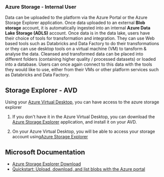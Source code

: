 
### Azure Storage - Internal User

Data can be uploaded to the platform via the Azure Portal or the Azure Storage Explorer application. Once data uploaded to an external **Blob storage** account, it is automatically ingested into an internal **Azure Data Lake Storage (ADLS)** account.  Once data is in the data lake, users have their choice of tools for transformation and integration. They can use Web based tools such as Databricks and Data Factory to do their transformations or they can use desktop tools on a virtual machine (VM) to tansform & analyse the data. Cleansed and transformed data can be placed into different folders (containing higher quality / processed datasets) or loaded into a database. Users can once again connect to this data with the tools they would like to use, either from their VMs or other platform services such as Databricks and Data Factory.


## Storage Explorer - AVD

Using your [Azure Virtual Desktop](AVD.md), you can have access to the azure storage explorer

1. If you don't have it in the Azure Virtual Desktop, you can download the [Azure Storage Explorer](https://azure.microsoft.com/en-us/features/storage-explorer/) application, and install it on your AVD.


2. On your Azure Virtual Desktop, you will be able to access your storage account using[Azure Storage Explorer](AzureStorageExplorer.md)

<!-- 2. Launch Azure Storage Explorer from the Start menu.

      ![Microsoft Azure Storage Explorer](images/AzureStorageExplorer.png)

3. Login with your Azure Account.  

   ![Connect using Azure Account](images/AzureStorageConnectionCloudVM1.png)  

4. Enter your credentials

   ![Use your Credentials](images/AzureStorageConnectionCloudVM2.png)  
 -->

## Microsoft Documentation
- [Azure Storage Explorer Download](https://azure.microsoft.com/en-us/features/storage-explorer/)  
- [Quickstart: Upload, download, and list blobs with the Azure portal](https://docs.microsoft.com/en-us/azure/storage/blobs/storage-quickstart-blobs-portal)


<!-- ## Storage Explorer - Network B VDI
_This section is for Statistics Canada employees who need to upload data from Network B._  
1. Download the [Azure Storage Explorer](https://azure.microsoft.com/en-us/features/storage-explorer/) application, and install it on your Network B VDI. 
2. Launch Azure Storage Explorer from the Start menu.  
3. On a Network B VDI, you can only access your storage account with a temporary SAS token. Please contact the support team through the Slack channel to obtain one.  

**Note:** See the [FAQ](FAQ.md) for information on configuring Network B proxy settings.

## Microsoft Documentation
- [Azure Storage Explorer Download](https://azure.microsoft.com/en-us/features/storage-explorer/)  
- [Quickstart: Upload, download, and list blobs with the Azure portal](https://docs.microsoft.com/en-us/azure/storage/blobs/storage-quickstart-blobs-portal)  -->
